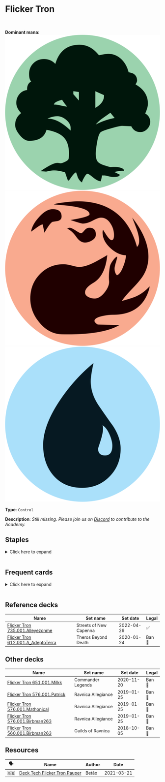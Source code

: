<!-- This page is automatically generated by Myr: do not update it manually. -->
<!-- Changes directly applied here will be lost. -->
<!-- If you plan to update this page, please update the template at https://github.com/Pauperformance/pauperformance-bot -->
<!-- Templates can be found under pauperformance-bot/resources/templates/ -->
# Flicker Tron
<br/>


**Dominant mana**: <img src="../resources/images/mana/G.png" class="dominant-mana-icon"/> <img src="../resources/images/mana/R.png" class="dominant-mana-icon"/> <img src="../resources/images/mana/U.png" class="dominant-mana-icon"/>

**Type**: `Control`

**Description**: _Still missing. Please join us on [Discord](https://discord.gg/fYQbpjjkQ3) to contribute to the Academy._


## **Staples**

<details>
  <summary>Click here to expand</summary>
<a href="https://scryfall.com/card/cmm/98/ghostly-flicker"><img src="https://cards.scryfall.io/normal/front/d/c/dc143ba3-2a58-4980-9fa0-a05a9e9ed082.jpg" class="archetype-card rounded-image"/></a>
<a href="https://scryfall.com/card/ima/67/mnemonic-wall"><img src="https://cards.scryfall.io/normal/front/a/3/a3e6784b-78e8-4f0b-8d27-d49c7cea9252.jpg" class="archetype-card rounded-image"/></a>
<a href="https://scryfall.com/card/ody/251/moments-peace"><img src="https://cards.scryfall.io/normal/front/4/0/40ebe935-ccf9-435e-8fe8-53bcbf3526e7.jpg" class="archetype-card rounded-image"/></a>
<a href="https://scryfall.com/card/mkc/111/mulldrifter"><img src="https://cards.scryfall.io/normal/front/e/b/eb6d8d1c-8d23-4273-9c9b-f3b71eb0e105.jpg" class="archetype-card rounded-image"/></a>
<a href="https://scryfall.com/card/tsr/76/mystical-teachings"><img src="https://cards.scryfall.io/normal/front/f/7/f7cb51cd-8418-43ee-bf4f-6b959cc5b131.jpg" class="archetype-card rounded-image"/></a>
<a href="https://scryfall.com/card/c21/202/pulse-of-murasa"><img src="https://cards.scryfall.io/normal/front/a/4/a4b9f8f4-d704-4f16-8495-cf8185285859.jpg" class="archetype-card rounded-image"/></a>
<a href="https://scryfall.com/card/cmm/1051/urzas-mine"><img src="https://cards.scryfall.io/normal/front/3/9/396bbb7d-ae61-4d8d-b931-9ed2f712832e.jpg" class="archetype-card rounded-image"/></a>
<a href="https://scryfall.com/card/cmm/1052/urzas-power-plant"><img src="https://cards.scryfall.io/normal/front/b/0/b0449a19-37f7-4169-9e32-928db5ec76fe.jpg" class="archetype-card rounded-image"/></a>
<a href="https://scryfall.com/card/cmm/1053/urzas-tower"><img src="https://cards.scryfall.io/normal/front/1/e/1e9f09b3-dd2d-4ba9-a57e-4f3c1793f752.jpg" class="archetype-card rounded-image"/></a>
</details><br/>



## **Frequent cards**

<details>
  <summary>Click here to expand</summary>
<a href="https://scryfall.com/card/tsr/151/ancient-grudge"><img src="https://c1.scryfall.com/file/scryfall-cards/normal/front/5/f/5f28d4a2-6c75-44c2-93ac-e7159c1c623f.jpg" class="archetype-card rounded-image"/></a>
<a href="https://scryfall.com/card/jmp/450/dinrova-horror"><img src="https://cards.scryfall.io/normal/front/7/d/7da93bf0-2075-4e36-b69b-3db3d4288e7a.jpg" class="archetype-card rounded-image"/></a>
<a href="https://scryfall.com/card/ema/55/hydroblast"><img src="https://c1.scryfall.com/file/scryfall-cards/normal/front/4/c/4c9c9b16-5567-4473-95e6-622292f77336.jpg" class="archetype-card rounded-image"/></a>
<a href="https://scryfall.com/card/clb/455/island"><img src="https://c1.scryfall.com/file/scryfall-cards/normal/front/f/f/ff3ffe47-53a3-42ec-ae89-afc79793380d.jpg" class="archetype-card rounded-image"/></a>
<a href="https://scryfall.com/card/mh1/64/prohibit"><img src="https://cards.scryfall.io/normal/front/0/a/0ae544bf-7229-4b82-99ad-32c3af36e30f.jpg" class="archetype-card rounded-image"/></a>
<a href="https://scryfall.com/card/woe/249/prophetic-prism"><img src="https://cards.scryfall.io/normal/front/1/f/1fae351c-b918-4648-a361-d5239ae63156.jpg" class="archetype-card rounded-image"/></a>
</details><br/>



## **Reference decks**

| Name | Set name | Set date | Legal |
| -----| -------- | -------- | ----- |
| [Flicker Tron 735.001.Alleyezonme](https://www.mtggoldfish.com/deck/4871402) | Streets of New Capenna | 2022-04-29 | ✅ |
| [Flicker Tron 612.001.A_AdeptoTerra](https://www.mtggoldfish.com/deck/4351075) | Theros Beyond Death | 2020-01-24 | Ban 🔨 |




## **Other decks**

| Name | Set name | Set date | Legal |
| -----| -------- | -------- | ----- |
| [Flicker Tron 651.001.Milkk](https://www.mtggoldfish.com/deck/4351122) | Commander Legends | 2020-11-20 | Ban 🔨 |
| [Flicker Tron 576.001.Patrick](https://www.mtggoldfish.com/deck/4351070) | Ravnica Allegiance | 2019-01-25 | Ban 🔨 |
| [Flicker Tron 576.001.Mathonical](https://www.mtggoldfish.com/deck/4351069) | Ravnica Allegiance | 2019-01-25 | Ban 🔨 |
| [Flicker Tron 576.001.Birbman263](https://www.mtggoldfish.com/deck/4351068) | Ravnica Allegiance | 2019-01-25 | Ban 🔨 |
| [Flicker Tron 560.001.Birbman263](https://www.mtggoldfish.com/deck/4351051) | Guilds of Ravnica | 2018-10-05 | Ban 🔨 |






## **Resources**

| 🗣️ | Name | Author | Date |
| -- | ---- | ------ | ---- |
| 🇬🇧 | <a target="_blank" href="https://mtg.cardsrealm.com/en-us/articles/deck-tech-flicker-tron-pauper">Deck Tech Flicker Tron Pauper</a> | Betão | 2021-03-21   |

